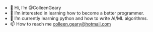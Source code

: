 - 👋 Hi, I’m @ColleenGeary
- 👀 I’m interested in learning how to become a better programmer. 
- 🌱 I’m currently learning python and how to write AI/ML algorithms. 
- 📫 How to reach me colleen.geary@hotmail.com

<!---
ColleenGeary/ColleenGeary is a ✨ special ✨ repository because its `README.md` (this file) appears on your GitHub profile.
You can click the Preview link to take a look at your changes.
--->
